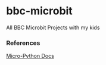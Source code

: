 # bbc-microbit
All BBC Microbit Projects with my kids

### References
[Micro-Python Docs](https://microbit-micropython.readthedocs.io/en/latest/neopixel.html)
